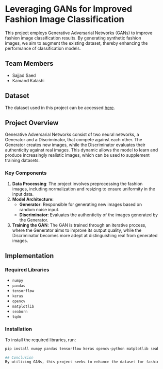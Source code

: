 # Leveraging GANs for Improved Fashion Image Classification

This project employs Generative Adversarial Networks (GANs) to improve fashion image classification results. By generating synthetic fashion images, we aim to augment the existing dataset, thereby enhancing the performance of classification models.

## Team Members
- Sajjad Saed
- Kamand Kalashi


## Dataset
The dataset used in this project can be accessed [here](https://github.com/AemikaChow/AiDLab-fAshIon-Data/blob/main/Datasets/cleaned-maryland.md).

## Project Overview
Generative Adversarial Networks consist of two neural networks, a Generator and a Discriminator, that compete against each other. The Generator creates new images, while the Discriminator evaluates their authenticity against real images. This dynamic allows the model to learn and produce increasingly realistic images, which can be used to supplement training datasets.

### Key Components
1. **Data Processing**: The project involves preprocessing the fashion images, including normalization and resizing to ensure uniformity in the input data.
2. **Model Architecture**:
   - **Generator**: Responsible for generating new images based on random noise input.
   - **Discriminator**: Evaluates the authenticity of the images generated by the Generator.
3. **Training the GAN**: The GAN is trained through an iterative process, where the Generator aims to improve its output quality, while the Discriminator becomes more adept at distinguishing real from generated images.

## Implementation
### Required Libraries
- `numpy`
- `pandas`
- `tensorflow`
- `keras`
- `opencv`
- `matplotlib`
- `seaborn`
- `tqdm`

### Installation
To install the required libraries, run:
```bash
pip install numpy pandas tensorflow keras opencv-python matplotlib seaborn tqdm

## Conclusion
By utilizing GANs, this project seeks to enhance the dataset for fashion image classification, leading to improved model performance and more accurate predictions.

